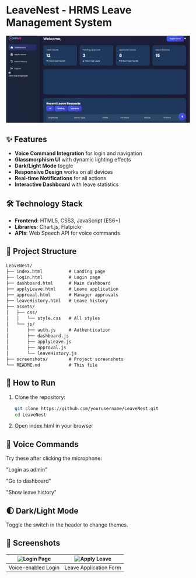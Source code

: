 # LeaveNest - HRMS Leave Management System

![LeaveNest Screenshot](./screenshots/dashboard.png)

## ✨ Features
- **Voice Command Integration** for login and navigation
- **Glassmorphism UI** with dynamic lighting effects
- **Dark/Light Mode** toggle
- **Responsive Design** works on all devices
- **Real-time Notifications** for all actions
- **Interactive Dashboard** with leave statistics

## 🛠 Technology Stack
- **Frontend**: HTML5, CSS3, JavaScript (ES6+)
- **Libraries**: Chart.js, Flatpickr
- **APIs**: Web Speech API for voice commands

## 📂 Project Structure
```
LeaveNest/
├── index.html          # Landing page
├── login.html          # Login page
├── dashboard.html      # Main dashboard
├── applyLeave.html     # Leave application
├── approval.html       # Manager approvals
├── leaveHistory.html   # Leave history
├── assets/
│   ├── css/
│   │   └── style.css   # All styles
│   └── js/
│       ├── auth.js     # Authentication
│       ├── dashboard.js
│       ├── applyLeave.js
│       ├── approval.js
│       └── leaveHistory.js
├── screenshots/        # Project screenshots
└── README.md           # This file
```

## 🚀 How to Run
1. Clone the repository:
   ```bash
   git clone https://github.com/yourusername/LeaveNest.git
   cd LeaveNest


2. Open index.html in your browser


## 🎤 Voice Commands
Try these after clicking the microphone:

"Login as admin"

"Go to dashboard"

"Show leave history"


## 🌓 Dark/Light Mode
Toggle the switch in the header to change themes.


## 📸 Screenshots

| ![Login Page](./screenshots/login.png) | ![Apply Leave](./screenshots/apply-leave.png) |
|----------------------------------------|-----------------------------------------------|
| Voice-enabled Login                    | Leave Application Form                        |
